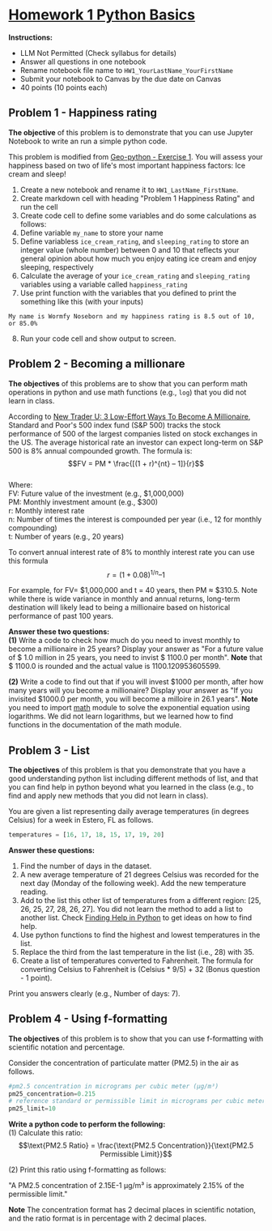 # [Homework 1 Python Basics](https://aselshall.github.io/eds/HW/HW1)  

**Instructions:**
* LLM Not Permitted (Check syllabus for details)
* Answer all questions in one notebook
* Rename notebook file name to `HW1_YourLastName_YourFirstName`
* Submit your notebook to Canvas by the due date on Canvas
* 40 points (10 points each)
  
## Problem 1 - Happiness rating

**The objective** of this problem is to demonstrate that you can use Jupyter Notebook to write an run a simple python code.

This problem is modified from [Geo-python - Exercise 1](https://github.com/Geo-Python-2023/Exercise-1). You will assess your happiness based on two of life's most important happiness factors: Ice cream and sleep!

1. Create a new notebook and rename it to `HW1_LastName_FirstName`.
2. Create markdown cell with heading "Problem 1 Happiness Rating" and run the cell
3. Create code cell to define some variables and do some calculations as follows:
4. Define variable `my_name` to store your name
5. Define variabless `ice_cream_rating`, and `sleeping_rating` to store an integer value (whole number) between 0 and 10 that reflects your general opinion about how much you enjoy eating ice cream and enjoy sleeping, respectively
6. Calculate the average of your `ice_cream_rating` and `sleeping_rating` variables using a variable called `happiness_rating`
7. Use print function with the variables that you defined to print the something like this (with your inputs)
```
My name is Wormfy Noseborn and my happiness rating is 8.5 out of 10, or 85.0%
```
8. Run your code cell and show output to screen.

## Problem 2 - Becoming a millionare

**The objectives** of this problems are to show that you can perform math operations in python and use math functions (e.g., `log`) that you did not learn in class.

According to [New Trader U: 3 Low-Effort Ways To Become A Millionaire](https://www.newtraderu.com/2023/05/07/3-low-effort-ways-to-become-a-millionaire/), Standard and Poor's 500 index fund (S&P 500) tracks the stock performance of 500 of the largest companies listed on stock exchanges in the US. The average historical rate an investor can expect long-term on S&P 500 is 8% annual compounded growth. The formula is:   
$$FV = PM * \frac{[(1 + r)^{nt} – 1]}{r}$$    
Where:      
FV:  Future value of the investment (e.g., \$1,000,000)     
PM: Monthly investment amount (e.g., \$300)     
r:   Monthly interest rate       
n:   Number of times the interest is compounded per year (i.e., 12 for monthly compounding)     
t:   Number of years (e.g., 20 years)   

To convert annual interest rate of 8% to monthly interest rate you can use this formula   
$$r = (1 + 0.08)^{1/n} – 1$$

For example,  for FV= \$1,000,000 and t = 40 years, then PM ≈ \$310.5. Note while there is wide variance in monthly and annual returns, long-term destination will likely lead to being a millionaire based on historical performance of past 100 years. 

**Answer these two questions:**       
**(1)** Write a code to check how much do you need to invest monthly to become a millionaire in 25 years? Display your answer as "For a future value of \$ 1.0 million in 25 years, you need to invist \$ 1100.0 per month". **Note** that \$ 1100.0 is rounded and the actual value is 1100.120953605599.   
  
**(2)** Write a code to find out that if you will invest \$1000 per month, after how many years will you become a millionaire? Display your answer as "If you invisited \$1000.0 per month, you will become a milloire in 26.1 years". **Note** you need to import [math](https://docs.python.org/3/library/math.html) module to solve the exponential equation using logarithms. We did not learn logarithms, but we learned how to find functions in the documentation of the math module.   

## Problem 3 - List 
**The objectives** of this problem is that you demonstrate that you have a good understanding python list including different methods of list, and that you can find help in python beyond what you learned in the class (e.g., to find and apply new methods that you did not learn in class).

You are given a list representing daily average temperatures (in degrees Celsius) for a week in Estero, FL as follows.
```python
temperatures = [16, 17, 18, 15, 17, 19, 20]
``` 
**Answer these questions:**   
1. Find the number of days in the dataset.   
2. A new average temperature of 21 degrees Celsius was recorded for the next day (Monday of the following week). Add the new temperature reading.   
3. Add to the list this other list of temperatures from a different region: [25, 26, 25, 27, 28, 26, 27]. You did not learn the method to add a list to another list. Check [Finding Help in Python](https://github.com/aselshall/eds/blob/main/L/L1/find_help_python.md) to get ideas on how to find help.   
4. Use python functions to find the highest and lowest temperatures in the list.   
5. Replace the third from the last temperature in the list (i.e., 28) with 35.   
6. Create a list of temperatures converted to Fahrenheit. The formula for converting Celsius to Fahrenheit is (Celsius * 9/5) + 32 (Bonus question - 1 point).

Print you answers clearly (e.g., Number of days: 7).

## Problem 4 - Using f-formatting

**The objectives** of this problem is to show that you can use f-formatting with scientific notation and percentage.

Consider the concentration of particulate matter (PM2.5) in the air as follows.
```python
#pm2.5 concentration in micrograms per cubic meter (µg/m³)
pm25_concentration=0.215  
# reference standard or permissible limit in micrograms per cubic meter (µg/m³)
pm25_limit=10
```
**Write a python code to perform the following:**   
(1) Calculate this ratio:   
$$\text{PM2.5 Ratio} = \frac{\text{PM2.5 Concentration}}{\text{PM2.5 Permissible Limit}}$$   

(2) Print this ratio using f-formatting as follows:  
  
"A PM2.5 concentration of 2.15E-1 µg/m³ is approximately 2.15% of the permissible limit."
  
**Note**  The concentration format has 2 decimal places in scientific notation, and the ratio format is in percentage with 2 decimal places. 
